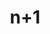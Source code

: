 ---
facebook: https://facebook.com/nplusonemag
logohandle: nplusonemag
sort: nplusonemag
title: n+1
twitter: https://x.com/nplusonemag
website: https://www.nplusonemag.com/
---